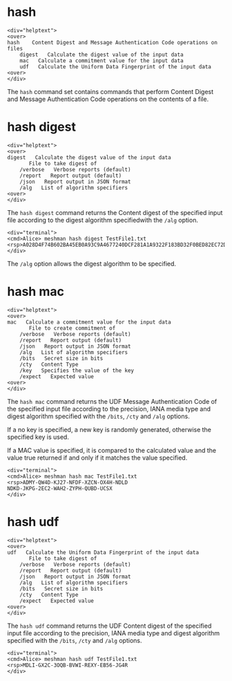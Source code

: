 

# hash

~~~~
<div="helptext">
<over>
hash    Content Digest and Message Authentication Code operations on files
    digest   Calculate the digest value of the input data
    mac   Calculate a commitment value for the input data
    udf   Calculate the Uniform Data Fingerprint of the input data
<over>
</div>
~~~~

The `hash` command set contains commands that perform Content Digest and 
Message Authentication Code operations on the contents of a file.




# hash digest

~~~~
<div="helptext">
<over>
digest   Calculate the digest value of the input data
       File to take digest of
    /verbose   Verbose reports (default)
    /report   Report output (default)
    /json   Report output in JSON format
    /alg   List of algorithm specifiers
<over>
</div>
~~~~

The `hash digest` command returns the Content digest of the specified input 
file according to the digest algorithm specifiedwith the `/alg` option.



~~~~
<div="terminal">
<cmd>Alice> meshman hash digest TestFile1.txt
<rsp>A028D4F74B602BA45EB0A93C9A4677240DCF281A1A9322F183BD32F0BED82EC72DE9C3957B2F4C9A1CCF7ED14F85D73498DF38017E703D47EBB9F0B3BF116F69
</div>
~~~~



The `/alg` option allows the digest algorithm to be specified.

# hash mac

~~~~
<div="helptext">
<over>
mac   Calculate a commitment value for the input data
       File to create commitment of
    /verbose   Verbose reports (default)
    /report   Report output (default)
    /json   Report output in JSON format
    /alg   List of algorithm specifiers
    /bits   Secret size in bits
    /cty   Content Type
    /key   Specifies the value of the key
    /expect   Expected value
<over>
</div>
~~~~

The `hash mac` command returns the UDF Message Authentication Code of the specified 
input file according to the precision, IANA media type and digest algorithm specified
with the `/bits`, `/cty` and `/alg` options.

If a no key is specified, a new key is randomly generated, otherwise the specified 
key is used. 

If a MAC value is specified, it is compared to the calculated value and the value
true returned if and only if it matches the value specified.


~~~~
<div="terminal">
<cmd>Alice> meshman hash mac TestFile1.txt
<rsp>ADMY-QW4D-KJ27-NFDF-XZCN-OX4H-NDLD
NDKD-JKPG-2EC2-WAH2-ZYPH-QUBD-UCSX
</div>
~~~~



# hash udf

~~~~
<div="helptext">
<over>
udf   Calculate the Uniform Data Fingerprint of the input data
       File to take digest of
    /verbose   Verbose reports (default)
    /report   Report output (default)
    /json   Report output in JSON format
    /alg   List of algorithm specifiers
    /bits   Secret size in bits
    /cty   Content Type
    /expect   Expected value
<over>
</div>
~~~~

The `hash udf` command returns the UDF Content digest of the specified input 
file according to the precision, IANA media type and digest algorithm specified
with the `/bits`, `/cty` and `/alg` options.


~~~~
<div="terminal">
<cmd>Alice> meshman hash udf TestFile1.txt
<rsp>MDLI-GX2C-3OQB-BVWI-REXY-EB56-JG4R
</div>
~~~~




